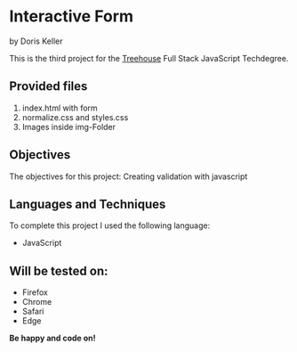 # Interactive Form
by Doris Keller

This is the third project for the [Treehouse](https://www.teamtreehouse.com) Full Stack JavaScript Techdegree. 

## Provided files
1. index.html with form
2. normalize.css and styles.css
3. Images inside img-Folder

## Objectives
The objectives for this project: Creating validation with javascript

## Languages and Techniques
To complete this project I used the following language:
- JavaScript

## Will be tested on:
- Firefox
- Chrome
- Safari
- Edge

**Be happy and code on!**